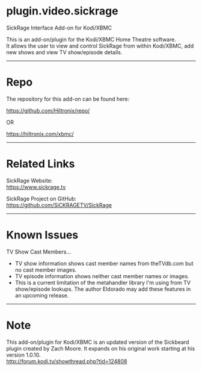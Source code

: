 # plugin.video.sickrage
SickRage Interface Add-on for Kodi/XBMC

This is an add-on/plugin for the Kodi/XBMC Home Theatre software.  
It allows the user to view and control SickRage from within Kodi/XBMC, add new shows and view TV show/episode details.

-----

# Repo  
The repository for this add-on can be found here:  

https://github.com/Hiltronix/repo/

OR

https://hiltronix.com/xbmc/

-----

# Related Links

SickRage Website:  
https://www.sickrage.tv

SickRage Project on GitHub:  
https://github.com/SiCKRAGETV/SickRage

-----

# Known Issues  

TV Show Cast Members...  
- TV show information shows cast member names from theTVdb.com but no cast member images.  
- TV episode information shows neither cast member names or images.
- This is a current limitation of the metahandler library I'm using from TV show/episode lookups.  The author Eldorado may add these features in an upcoming release.

-----

# Note

This add-on/plugin for Kodi/XBMC is an updated version of the Sickbeard plugin created by Zach Moore.  It expands on his original work starting at his version 1.0.10.  
http://forum.kodi.tv/showthread.php?tid=124808  

